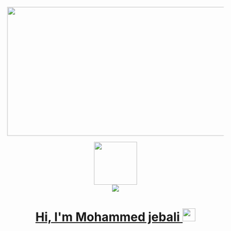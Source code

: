<img src="https://64.media.tumblr.com/c5543874b9cbe98da1d20945a45e989b/tumblr_o5a5r9Z9O71tvppquo1_r1_1280.gifv" height="300px" width="1300px"/> <div id="header" align="center"> <img src="https://media.giphy.com/media/M9gbBd9nbDrOTu1Mqx/giphy.gif" width="100"/> <div> <a href="https://www.linkedin.com/in/ahmedmrabet/" target="_blank"> <img src="https://img.shields.io/badge/LinkedIn-0077B5?style=for-the-badge&logo=linkedin&logoColor=white" /> <h1 align="center"> Hi, I'm Mohammed jebali <img src="https://media.giphy.com/media/hvRJCLFzcasrR4ia7z/giphy.gif" width="30">
